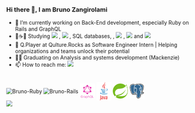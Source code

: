 ### Hi there 👋, I am Bruno Zangirolami

- 🔭 I’m currently working on Back-End development, especially Ruby on Rails and GraphQL
- 🤯☕🤓 Studying <img height="20px" src="https://img.shields.io/badge/Ruby-CC342D?style=for-the-badge&logo=ruby&logoColor=white"> , <img height="20px" src="https://img.shields.io/badge/Java-ED8B00?style=for-the-badge&logo=java&logoColor=white"> , SQL databases, , <img height="20px" src="https://img.shields.io/badge/HTML-239120?style=for-the-badge&logo=html5&logoColor=white"> , <img height="20px" src="https://img.shields.io/badge/CSS-239120?&style=for-the-badge&logo=css3&logoColor=white"> and <img height="20px" src="https://img.shields.io/badge/JavaScript-F7DF1E?style=for-the-badge&logo=javascript&logoColor=black">
- :love_you_gesture: Q.Player at Qulture.Rocks as Software Engineer Intern | Helping organizations and teams unlock their potential
- 👨‍🎓 Graduating on Analysis and systems development (Mackenzie)
- 📫 How to reach me: <a href="https://www.linkedin.com/in/bruno-zangirolami" target="_blank"><img height="18px" src="https://img.shields.io/badge/LinkedIn-0077B5?style=for-the-badge&logo=linkedin&logoColor=white" target="_blank"></a>


<div>
  <a href="https://github.com/bzangi"></a>
  <! --<img height="180em" width="450em" src="https://github-readme-stats.vercel.app/api?username=bzangi&show_icons=true&theme=merko&include_all_commits=true&count_private=true&hide_border=true"/>
</div>

<div style="display: inline_block"><br>
  <img align="center" alt="Bruno-Ruby" title="Ruby" height="40" width="40" src="https://img.icons8.com/external-tal-revivo-color-tal-revivo/96/000000/external-ruby-a-dynamic-open-source-programming-language-logo-color-tal-revivo.png">
  <img align="center" alt="Bruno-Rails" title="Rails" height="40" src="https://upload.wikimedia.org/wikipedia/commons/6/62/Ruby_On_Rails_Logo.svg">
  
  <img align="center" alt="Bruno-Graphql" title="Graphql" height="40" width="40" src="https://raw.githubusercontent.com/devicons/devicon/master/icons/graphql/graphql-plain-wordmark.svg">
  
  <img align="center" alt="Bruno-Java" title="Java" height="50" width="40" src="https://raw.githubusercontent.com/devicons/devicon/master/icons/java/java-original-wordmark.svg">  
  <img align="center" alt="Bruno-Spring" title="Spring Framework" height="40" width="40" src="https://raw.githubusercontent.com/devicons/devicon/master/icons/spring/spring-original.svg">
  <img align="center" alt="Bruno-PostgreSQL" title="PostgreSQL" height="40" width="40" src="https://raw.githubusercontent.com/devicons/devicon/master/icons/postgresql/postgresql-original.svg">
  
</div>

<div>  
  <img height="180em" src="https://github-readme-stats.vercel.app/api/top-langs/?username=bzangi&layout=compact&langs_count=7&theme=merko&hide_border=true"/>
</div>
<!--START_SECTION:waka-->

<!--END_SECTION:waka-->

  

  
